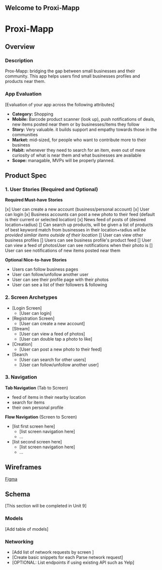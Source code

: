 ## Welcome to Proxi-Mapp

# Proxi-Mapp

## Overview
### Description
Prox-Mapp: bridging the gap between small businesses and their community. This app helps users find small businesses profiles and products near them. 

### App Evaluation
[Evaluation of your app across the following attributes]
- **Category:** Shopping
- **Mobile:** Barcode product scanner (look up), push notifications of deals, new items posted near them or by businesses/items they follow
- **Story:** Very valuable. it builds support and empathy towards those in the communities
- **Market:** mid-sized, for people who want to contribute more to their business
- **Habit:** whenever they need to search for an item, even out of mere curiosity of what is near them and what businesses are available
- **Scope:** managable, MVPs will be properly planned.

## Product Spec

### 1. User Stories (Required and Optional)

**Required Must-have Stories**

[x] User can create a new account (business/personal account)
[x] User can login
[x] Business accounts can post a new photo to their feed (default is their current or selected location)
[x] News feed of posts of (desired location+radius)
[] Can search up products, will be given a list of products of best keyword match from businesses in their location+radius *will be provided simliar items outside of their location*
[] User can view other business profiles 
[] Users can see business profile's product feed
[] User can view a feed of photosUser can see notifications when their photo is
[] User can see notifications of new items posted near them

**Optional Nice-to-have Stories**
* Users can follow business pages
* User can follow/unfollow another user
* User can see their profile page with their photos
* User can see a list of their followers & following

### 2. Screen Archetypes

* [Login Screen]
  * [User can login]
* [Registration Screen]
  * [User can create a new account]
* [Stream]
  * [User can view a feed of photos]
  * [User can double tap a photo to like]
* [Creation]
  * [User can post a new photo to their feed]
* [Search
  * [User can search for other users]
  * [User can follow/unfollow another user]

### 3. Navigation

**Tab Navigation** (Tab to Screen)

* feed of items in their nearby location
* search for items
* their own personal profile

**Flow Navigation** (Screen to Screen)

* [list first screen here]
   * [list screen navigation here]
   * ...
* [list second screen here]
   * [list screen navigation here]
   * ...

## Wireframes
[Figma](https://www.figma.com/file/e4ytqsoaUNAs7pW2OS8oQv/FBU-App?node-id=0%3A1)

## Schema 
[This section will be completed in Unit 9]
### Models
[Add table of models]
### Networking
- [Add list of network requests by screen ]
- [Create basic snippets for each Parse network request]
- [OPTIONAL: List endpoints if using existing API such as Yelp]
